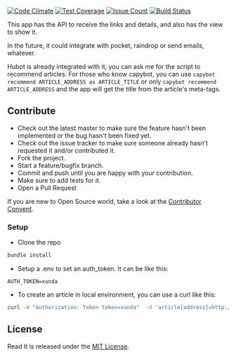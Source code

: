 [![Code Climate](https://codeclimate.com/github/marcelinol/readit_rails/badges/gpa.svg)](https://codeclimate.com/github/marcelinol/readit_rails) [![Test Coverage](https://codeclimate.com/github/marcelinol/readit_rails/badges/coverage.svg)](https://codeclimate.com/github/marcelinol/readit_rails/coverage) [![Issue Count](https://codeclimate.com/github/marcelinol/readit_rails/badges/issue_count.svg)](https://codeclimate.com/github/marcelinol/readit_rails) [![Build Status](https://travis-ci.org/marcelinol/readit_rails.svg?branch=master)](https://travis-ci.org/marcelinol/readit_rails)

This app has the API to receive the links and details, and also has the view to show it.

In the future, it could integrate with pocket, raindrop or send emails, whatever.

Hubot is already integrated with it, you can ask me for the script to recommend articles.
For those who know capybot, you can use `capybot recommend ARTICLE_ADDRESS as ARTICLE_TITLE` or only `capybot recommend ARTICLE_ADDRESS` and the app will get the title from the article's meta-tags.

## Contribute

- Check out the latest master to make sure the feature hasn't been implemented or the bug hasn't been fixed yet.
- Check out the issue tracker to make sure someone already hasn't requested it and/or contributed it.
- Fork the project.
- Start a feature/bugfix branch.
- Commit and push until you are happy with your contribution.
- Make sure to add tests for it.
- Open a Pull Request

If you are new to Open Source world, take a look at the [Contributor Convent](http://contributor-covenant.org/).

### Setup

- Clone the repo

```bash
bundle install
```

- Setup a .env to set an auth_token. It can be like this:

```
AUTH_TOKEN=xunda
```

- To create an article in local environment, you can use a curl like this:

```bash
curl -H "Authorization: Token token=xunda"  -d 'article[address]=http://pudim.com.br&article[title]=pudim-testing' http://localhost:3000/api/articles/create
```

## License

Read It is released under the [MIT License](https://opensource.org/licenses/MIT).
